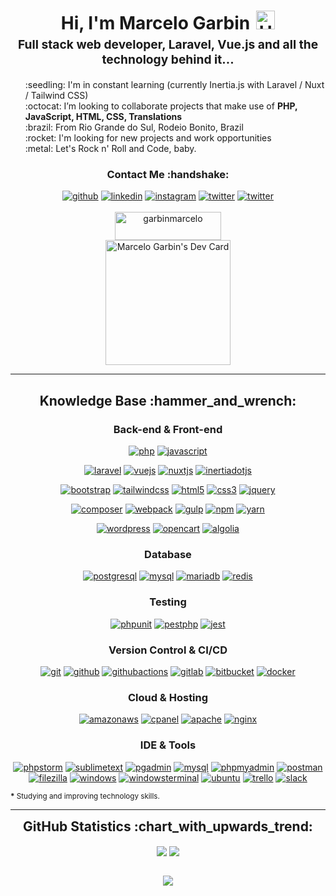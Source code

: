 <h1 style="text-align: center;margin-bottom: 5px;">Hi, I'm Marcelo Garbin<img src="https://raw.githubusercontent.com/iampavangandhi/iampavangandhi/master/gifs/Hi.gif" alt="Hi" style="width: 30px;margin-left: 10px;"></h1>
<h3 style="font-size: 1.2rem; text-align: center;margin: 0 0 20px 0;">Full stack web developer, Laravel, Vue.js and all the technology behind it...</h3>

<ul style="list-style: none;">
<li>:seedling: I'm in constant learning (currently Inertia.js with Laravel / Nuxt / Tailwind CSS)</li>
<li>:octocat: I’m looking to collaborate projects that make use of <strong>PHP, JavaScript, HTML, CSS, Translations</strong></li>
<li>:brazil: From Rio Grande do Sul, Rodeio Bonito, Brazil</li>
<li>:rocket: I'm looking for new projects and work opportunities</li>
<li>:metal: Let's Rock n' Roll and Code, baby.</li>
</ul>

<div align="center">
<h3>Contact Me :handshake:</h3>
<a href="https://github.com/garbinmarcelo" target="_blank"><img src="https://img.shields.io/badge/-Marcelo_Garbin-black?logo=github&style=flat-square" alt="github"/></a>
<a href="https://www.linkedin.com/in/garbinmarcelo" target="_blank"><img src="https://img.shields.io/badge/-Marcelo_Garbin-blue?logo=linkedin&style=flat-square" alt="linkedin"></a>
<a href="https://www.instagram.com/garbinmarcelo" target="_blank"><img src="https://img.shields.io/badge/-Marcelo_Garbin-pink?logo=instagram&textColor=white&style=flat-square" alt="instagram"/></a>
<a href="https://twitter.com/garbindev" target="_blank"><img src="https://img.shields.io/badge/-garbindev-blue?logo=twitter&logoColor=white&style=flat-square" alt="twitter"/></a>
<a href="mailto:marcelo@garbin.dev"><img src="https://img.shields.io/badge/-marcelo@garbin.dev-white?logo=thunderbird&style=flat-square" alt="twitter"/></a>
<br/><br/>
<a href="https://www.buymeacoffee.com/garbinmarcelo" target="_blank"><img src="https://cdn.buymeacoffee.com/buttons/v2/default-yellow.png" height="45" width="170" alt="garbinmarcelo" /></a>
</div>

<div align="center">
<a href="https://app.daily.dev/garbinmarcelo" target="_blank"><img src="https://api.daily.dev/devcards/5fb25a3a21024052b3f62f5e40ba3366.png?r=i1b" width="200" alt="Marcelo Garbin's Dev Card"/></a>
</div>

---

<div align="center">
<h2>Knowledge Base :hammer_and_wrench:</h2>

<h3>Back-end & Front-end</h3>

<a href="https://php.net" target="_blank"><img src="https://img.shields.io/badge/PHP-white.svg?style=for-the-badge&logo=php&logoColor=777BB4" alt="php"/></a>
<a href="https://developer.mozilla.org/en-US/docs/Web/JavaScript" target="_blank"><img src="https://img.shields.io/badge/JavaScript-white.svg?style=for-the-badge&logo=javascript&logoColor=#F7DF1E" alt="javascript"/></a>

<a href="https://laravel.com" target="_blank"><img src="https://img.shields.io/badge/Laravel-white.svg?style=for-the-badge&logo=laravel&logoColor=FF2D20" alt="laravel"/></a>
<a href="https://vuejs.org/" target="_blank"><img src="https://img.shields.io/badge/-Vue.js-white?logo=vuedotjs&style=for-the-badge" alt="vuejs"/></a>
<a href="https://nuxtjs.org/" target="_blank"><img src="https://img.shields.io/badge/-Nuxt.js*-white?logo=nuxtdotjs&logoColor=00DC82&style=for-the-badge" alt="nuxtjs"/></a>
<a href="https://inertiajs.com/" target="_blank"><img src="https://img.shields.io/badge/-Inertia.js*-white?logo=inertiadotjs&logoColor=00DC82&style=for-the-badge" alt="inertiadotjs"/></a>

<a href="https://getbootstrap.com/" target="_blank"><img src="https://img.shields.io/badge/-Bootstrap-white?logo=bootstrap&logoColor=7952B3&style=for-the-badge" alt="bootstrap"/></a>
<a href="https://tailwindcss.com/" target="_blank"><img src="https://img.shields.io/badge/-tailwind css*-white?logo=tailwindcss&logoColor=06B6D4&style=for-the-badge" alt="tailwindcss"/></a>
<a href="https://html.spec.whatwg.org/multipage/" target="_blank"><img src="https://img.shields.io/badge/-HTML-white?logo=html5&style=for-the-badge" alt="html5"/></a>
<a href="https://www.w3.org/Style/CSS" target="_blank"><img src="https://img.shields.io/badge/-CSS-white?logo=css3&logoColor=1572B6&style=for-the-badge" alt="css3"/></a>
<a href="https://jquery.com/" target="_blank"><img src="https://img.shields.io/badge/-jquery-white?logo=jquery&logoColor=0769AD&style=for-the-badge" alt="jquery"/></a>


<a href="https://getcomposer.org/" target="_blank"><img src="https://img.shields.io/badge/-composer-white?logo=composer&logoColor=885630&style=for-the-badge" alt="composer"/></a>
<a href="https://webpack.js.org/" target="_blank"><img src="https://img.shields.io/badge/-webpack-white?logo=webpack&logoColor=8DD6F9&style=for-the-badge" alt="webpack"/></a>
<a href="https://gulpjs.com/" target="_blank"><img src="https://img.shields.io/badge/-gulp-white?logo=gulp&logoColor=CF4647&style=for-the-badge" alt="gulp"/></a>
<a href="https://www.npmjs.com/" target="_blank"><img src="https://img.shields.io/badge/-npm-white?logo=npm&logoColor=CB3837&style=for-the-badge" alt="npm"/></a>
<a href="https://yarnpkg.com/" target="_blank"><img src="https://img.shields.io/badge/-yarn-white?logo=yarn&logoColor=2C8EBB&style=for-the-badge" alt="yarn"/></a>

<a href="https://wordpress.com/" target="_blank"><img src="https://img.shields.io/badge/-wordpress-white?logo=wordpress&logoColor=21759B&style=for-the-badge" alt="wordpress"/></a>
<a href="https://www.opencart.com/" target="_blank"><img src="https://img.shields.io/badge/-opencart-white?logo=opencart&logoColor=21759B&style=for-the-badge" alt="opencart"/></a>
<a href="https://www.algolia.com/" target="_blank"><img src="https://img.shields.io/badge/-algolia*-white?logo=algolia&logoColor=5468FF&style=for-the-badge" alt="algolia"/></a>

<h3>Database</h3>

<a href="https://www.postgresql.org/" target="_blank"><img src="https://img.shields.io/badge/-postgresql-white?logo=postgresql&logoColor=4169E1&style=for-the-badge" alt="postgresql"/></a>
<a href="https://www.mysql.com/" target="_blank"><img src="https://img.shields.io/badge/-mysql-white?logo=mysql&logoColor=4479A1&style=for-the-badge" alt="mysql"/></a>
<a href="https://mariadb.org/" target="_blank"><img src="https://img.shields.io/badge/-mariadb-white?logo=mariadb&logoColor=003545&style=for-the-badge" alt="mariadb"/></a>
<a href="https://redis.io/" target="_blank"><img src="https://img.shields.io/badge/-redis*-white?logo=redis&logoColor=DC382D&style=for-the-badge" alt="redis"/></a>

<h3>Testing</h3>

<a href="https://phpunit.de/" target="_blank"><img src="https://img.shields.io/badge/-phpunit-white?logo=php&logoColor=777BB4&style=for-the-badge" alt="phpunit"/></a>
<a href="https://pestphp.com/" target="_blank"><img src="https://img.shields.io/badge/-pestphp*-white?logo=pestphp&logoColor=C21325&style=for-the-badge" alt="pestphp"/></a>
<a href="https://jestjs.io/" target="_blank"><img src="https://img.shields.io/badge/-jest*-white?logo=jest&logoColor=C21325&style=for-the-badge" alt="jest"/></a>

<h3>Version Control & CI/CD</h3>
<a href="https://git-scm.com/" target="_blank"><img src="https://img.shields.io/badge/-git-white?logo=git&logoColor=F05032&style=for-the-badge" alt="git"/></a>
<a href="https://github.com/" target="_blank"><img src="https://img.shields.io/badge/-github-white?logo=github&logoColor=181717&style=for-the-badge" alt="github"/></a>
<a href="https://github.com/features/actions" target="_blank"><img src="https://img.shields.io/badge/-github_actions*-white?logo=githubactions&logoColor=2088FF&style=for-the-badge" alt="githubactions"/></a>
<a href="https://gitlab.com/" target="_blank"><img src="https://img.shields.io/badge/-gitlab-white?logo=gitlab&logoColor=FCA121&style=for-the-badge" alt="gitlab"/></a>
<a href="https://bitbucket.org/" target="_blank"><img src="https://img.shields.io/badge/-bitbucket-white?logo=bitbucket&logoColor=0052CC&style=for-the-badge" alt="bitbucket"/></a>
<a href="https://www.docker.com/" target="_blank"><img src="https://img.shields.io/badge/-docker-white?logo=docker&logoColor=2496ED&style=for-the-badge" alt="docker"/></a>

<h3>Cloud & Hosting</h3>

<a href="https://aws.amazon.com" target="_blank"><img src="https://img.shields.io/badge/-amazon_aws-white?logo=amazonaws&logoColor=232F3E&style=for-the-badge" alt="amazonaws"/></a>
<a href="https://cpanel.net/" target="_blank"><img src="https://img.shields.io/badge/-cpanel-white?logo=cpanel&logoColor=FF6C2C&style=for-the-badge" alt="cpanel"/></a>
<a href="https://httpd.apache.org/" target="_blank"><img src="https://img.shields.io/badge/-apache-white?logo=apache&logoColor=D22128&style=for-the-badge" alt="apache"/></a>
<a href="https://www.nginx.com/" target="_blank"><img src="https://img.shields.io/badge/-nginx-white?logo=nginx&logoColor=009639&style=for-the-badge" alt="nginx"/></a>

<h3>IDE & Tools</h3>

<a href="https://www.jetbrains.com/phpstorm/" target="_blank"><img src="https://img.shields.io/badge/-phpstorm-white?logo=phpstorm&logoColor=000000&style=for-the-badge" alt="phpstorm"/></a>
<a href="https://www.sublimetext.com/" target="_blank"><img src="https://img.shields.io/badge/-sublime_text-white?logo=sublimetext&logoColor=FF9800&style=for-the-badge" alt="sublimetext"/></a>
<a href="https://www.pgadmin.org/" target="_blank"><img src="https://img.shields.io/badge/-pgadmin-white?logo=postgresql&logoColor=4169E1&style=for-the-badge" alt="pgadmin"/></a>
<a href="https://www.mysql.com/products/workbench/" target="_blank"><img src="https://img.shields.io/badge/-mysql_workbench-white?logo=mysql&logoColor=4479A1&style=for-the-badge" alt="mysql"/></a>
<a href="https://www.phpmyadmin.net/" target="_blank"><img src="https://img.shields.io/badge/-phpmyadmin-white?logo=phpmyadmin&logoColor=6C78AF&style=for-the-badge" alt="phpmyadmin"/></a>
<a href="https://www.postman.com/" target="_blank"><img src="https://img.shields.io/badge/-postman-white?logo=postman&logoColor=FF6C37&style=for-the-badge" alt="postman"/></a>
<a href="https://filezilla-project.org/filezilla_pro.php" target="_blank"><img src="https://img.shields.io/badge/-filezilla-white?logo=filezilla&logoColor=BF0000&style=for-the-badge" alt="filezilla"/></a>
<a href="https://www.microsoft.com/en-us/windows" target="_blank"><img src="https://img.shields.io/badge/-windows-white?logo=windows&logoColor=0078D6&style=for-the-badge" alt="windows"/></a>
<a href="https://github.com/microsoft/terminal" target="_blank"><img src="https://img.shields.io/badge/-windows_terminal-white?logo=windowsterminal&logoColor=4D4D4D&style=for-the-badge" alt="windowsterminal"/></a>
<a href="https://ubuntu.com/" target="_blank"><img src="https://img.shields.io/badge/-ubuntu-white?logo=ubuntu&logoColor=E95420&style=for-the-badge" alt="ubuntu"/></a>
<a href="https://trello.com/" target="_blank"><img src="https://img.shields.io/badge/-trello-white?logo=trello&logoColor=0052CC&style=for-the-badge" alt="trello"/></a>
<a href="https://slack.com/" target="_blank"><img src="https://img.shields.io/badge/-slack-white?logo=slack&logoColor=4A154B&style=for-the-badge" alt="slack"/></a>
</div>

<small><strong>*</strong> Studying and improving technology skills.</small>

---

<div align="center">
<h2 style="margin: 5px 10px;">GitHub Statistics :chart_with_upwards_trend:</h2> 
<div style="display: flex; align-items: center; justify-content: center;">

[![](https://github-readme-stats.vercel.app/api?username=garbinmarcelo&show_icons=true&theme=tokyonight&hide_border=true&locale=en)](https://github.com/garbinmarcelo)
[![](https://github-readme-streak-stats.herokuapp.com/?user=garbinmarcelo&theme=tokyonight&hide_border=true)](https://github.com/garbinmarcelo)

</div>
</div>

<div align="center">

![](https://komarev.com/ghpvc/?username=garbinmarcelo&style=flat-square)

</div>
